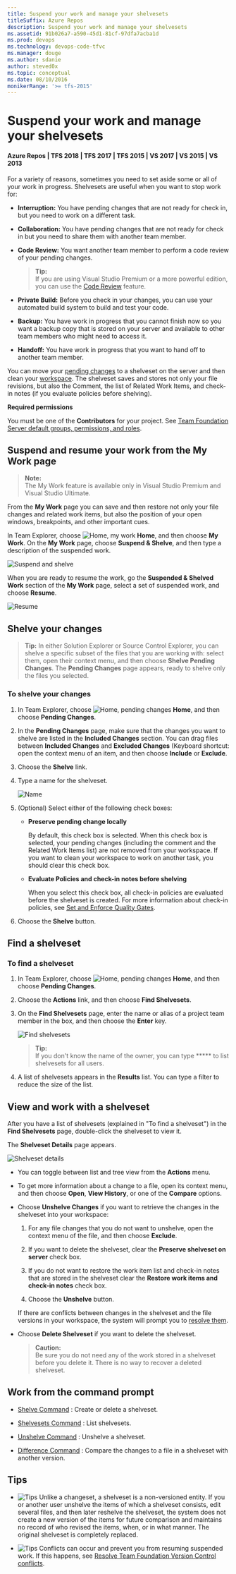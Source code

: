 ```yaml
---
title: Suspend your work and manage your shelvesets
titleSuffix: Azure Repos
description: Suspend your work and manage your shelvesets
ms.assetid: 91b026a7-a590-45d1-81cf-97dfa7acba1d
ms.prod: devops
ms.technology: devops-code-tfvc
ms.manager: douge
ms.author: sdanie
author: steved0x
ms.topic: conceptual
ms.date: 08/10/2016
monikerRange: '>= tfs-2015'
---
```



# Suspend your work and manage your shelvesets

#### Azure Repos | TFS 2018 | TFS 2017 | TFS 2015 | VS 2017 | VS 2015 | VS 2013

For a variety of reasons, sometimes you need to set aside some or all of your work in progress. Shelvesets are useful when you want to stop work for:

-   **Interruption:** You have pending changes that are not ready for check in, but you need to work on a different task.

-   **Collaboration:** You have pending changes that are not ready for check in but you need to share them with another team member.

-   **Code Review:** You want another team member to perform a code review of your pending changes.

	>**Tip:**  
	>If you are using Visual Studio Premium or a more powerful edition, you can use the [Code Review](day-life-alm-developer-write-new-code-user-story.md) feature.

-   **Private Build:** Before you check in your changes, you can use your automated build system to build and test your code.

-   **Backup:** You have work in progress that you cannot finish now so you want a backup copy that is stored on your server and available to other team members who might need to access it.

-   **Handoff:** You have work in progress that you want to hand off to another team member.

You can move your [pending changes](develop-code-manage-pending-changes.md) to a shelveset on the server and then clean your [workspace](create-work-workspaces.md). The shelveset saves and stores not only your file revisions, but also the Comment, the list of Related Work Items, and check-in notes (if you evaluate policies before shelving).

**Required permissions**

You must be one of the **Contributors** for your project. See [Team Foundation Server default groups, permissions, and roles](https://msdn.microsoft.com/library/ms253077).

## Suspend and resume your work from the My Work page

>**Note:**  
>The My Work feature is available only in Visual Studio Premium and Visual Studio Ultimate.


From the **My Work** page you can save and then restore not only your file changes and related work items, but also the position of your open windows, breakpoints, and other important cues.

In Team Explorer, choose ![Home, my work](_img/suspend-your-work-manage-your-shelvesets/IC547418.png) **Home**, and then choose **My Work**. On the **My Work** page, choose **Suspend & Shelve**, and then type a description of the suspended work.

![Suspend and shelve](_img/suspend-your-work-manage-your-shelvesets/IC592393.png)

When you are ready to resume the work, go the **Suspended & Shelved Work** section of the **My Work** page, select a set of suspended work, and choose **Resume**.

![Resume](_img/suspend-your-work-manage-your-shelvesets/IC591026.png)

## Shelve your changes

>**Tip:**
In either Solution Explorer or Source Control Explorer, you can shelve a specific subset of the files that you are working with: select them, open their context menu, and then choose **Shelve Pending Changes**. The **Pending Changes** page appears, ready to shelve only the files you selected.

### To shelve your changes

1.  In Team Explorer, choose ![Home, pending changes](_img/suspend-your-work-manage-your-shelvesets/IC547418.png) **Home**, and then choose **Pending Changes**.

2.  In the **Pending Changes** page, make sure that the changes you want to shelve are listed in the **Included Changes** section. You can drag files between **Included Changes** and **Excluded Changes** (Keyboard shortcut: open the context menu of an item, and then choose **Include** or **Exclude**.

3.  Choose the **Shelve** link.

4.  Type a name for the shelveset.

    ![Name](_img/suspend-your-work-manage-your-shelvesets/IC612901.png)

5.  (Optional) Select either of the following check boxes:

    -   **Preserve pending change locally**

        By default, this check box is selected. When this check box is selected, your pending changes (including the comment and the Related Work Items list) are not removed from your workspace. If you want to clean your workspace to work on another task, you should clear this check box.

    -   **Evaluate Policies and check-in notes before shelving**

        When you select this check box, all check-in policies are evaluated before the shelveset is created. For more information about check-in policies, see [Set and Enforce Quality Gates](set-enforce-quality-gates.md).

6.  Choose the **Shelve** button.

## Find a shelveset

### To find a shelveset

1.  In Team Explorer, choose ![Home, pending changes](_img/suspend-your-work-manage-your-shelvesets/IC547418.png) **Home**, and then choose **Pending Changes**.

2.  Choose the **Actions** link, and then choose **Find Shelvesets**.

3.  On the **Find Shelvesets** page, enter the name or alias of a project team member in the box, and then choose the **Enter** key.

    ![Find shelvesets](_img/suspend-your-work-manage-your-shelvesets/IC612902.png)

	>**Tip:**  
	>If you don't know the name of the owner, you can type ***** to list shelvesets for all users.

4.  A list of shelvesets appears in the **Results** list. You can type a filter to reduce the size of the list.

## View and work with a shelveset

After you have a list of shelvesets (explained in "To find a shelveset") in the **Find Shelvesets** page, double-click the shelveset to view it.

The **Shelveset Details** page appears.

![Shelveset details](_img/suspend-your-work-manage-your-shelvesets/IC612903.png)
-   You can toggle between list and tree view from the **Actions** menu.

-   To get more information about a change to a file, open its context menu, and then choose **Open**, **View History**, or one of the **Compare** options.

-   Choose **Unshelve Changes** if you want to retrieve the changes in the shelveset into your workspace:

    1.  For any file changes that you do not want to unshelve, open the context menu of the file, and then choose **Exclude**.

    2.  If you want to delete the shelveset, clear the **Preserve shelveset on server** check box.

    3.  If you do not want to restore the work item list and check-in notes that are stored in the shelveset clear the **Restore work items and check-in notes** check box.

    4.  Choose the **Unshelve** button.

    If there are conflicts between changes in the shelveset and the file versions in your workspace, the system will prompt you to [resolve them](resolve-team-foundation-version-control-conflicts.md).

-   Choose **Delete Shelveset** if you want to delete the shelveset.

    >**Caution:**  
    >Be sure you do not need any of the work stored in a shelveset before you delete it. There is no way to recover a deleted shelveset.

## Work from the command prompt

-    [Shelve Command](shelve-command.md) : Create or delete a shelveset.

-    [Shelvesets Command](shelvesets-command.md) : List shelvesets.

-    [Unshelve Command](unshelve-command.md) : Unshelve a shelveset.

-    [Difference Command](difference-command.md) : Compare the changes to a file in a shelveset with another version.

## Tips

-   ![Tips](_img/suspend-your-work-manage-your-shelvesets/IC572374.png) Unlike a changeset, a shelveset is a non-versioned entity. If you or another user unshelve the items of which a shelveset consists, edit several files, and then later reshelve the shelveset, the system does not create a new version of the items for future comparison and maintains no record of who revised the items, when, or in what manner. The original shelveset is completely replaced.

-   ![Tips](_img/suspend-your-work-manage-your-shelvesets/IC572374.png) Conflicts can occur and prevent you from resuming suspended work. If this happens, see [Resolve Team Foundation Version Control conflicts](resolve-team-foundation-version-control-conflicts.md).
